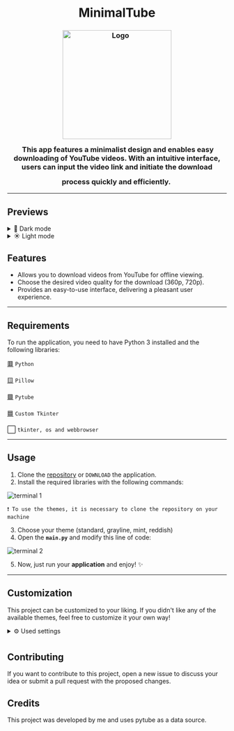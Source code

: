 <h1 align="center">MinimalTube</h1>

<h3 align="center">
	<img src="https://github.com/Dimitri-Matheus/Dimitri-Matheus/assets/121637762/03ec39d0-9d1a-44cd-ba83-825681a44c3f" width="250" alt="Logo"/><br/>
	<img src="https://raw.githubusercontent.com/catppuccin/catppuccin/main/assets/misc/transparent.png" height="30" width="0px"/>
	This app features a minimalist design and enables easy downloading of YouTube videos. With an intuitive interface, users can input the video link and initiate the download process quickly and efficiently.
	<img src="https://raw.githubusercontent.com/catppuccin/catppuccin/main/assets/misc/transparent.png" height="30" width="0px"/>
</h3>

---

## Previews
<details>
<summary>🌙 Dark mode </summary>
	<p align="center">
  	<img src="https://github.com/Dimitri-Matheus/MinimalTube/assets/121637762/d84237c1-b699-43fe-b20e-9b9e6f729004"  alt="image 1"/>
	</p>
</details>

<details>
<summary>☀️ Light mode </summary>
	<p align="center">
	<img src="https://github.com/Dimitri-Matheus/MinimalTube/assets/121637762/fdc5df48-715b-49c6-8a55-89da131681db"  alt="image 2"/>
	</p>
</details>

## Features

- Allows you to download videos from YouTube for offline viewing.
- Choose the desired video quality for the download (360p, 720p).
- Provides an easy-to-use interface, delivering a pleasant user experience.

---

## Requirements

To run the application, you need to have Python 3 installed and the following libraries:

[🟥](https://www.python.org/)  `Python`

[🟨](https://pypi.org/project/Pillow/)  `Pillow`

[🟩](https://github.com/pytube/pytube)  `Pytube`

[🟦](https://github.com/TomSchimansky/CustomTkinter)  `Custom Tkinter`

⬜  `tkinter, os and webbrowser`

---

## Usage

1. Clone the [repository](https://github.com/Dimitri-Matheus/MinimalTube) or `DOWNLOAD` the application.
2. Install the required libraries with the following commands:

![terminal 1](https://github.com/Dimitri-Matheus/MinimalTube/assets/121637762/2fcf1ccb-ecef-4082-8fd7-37e6dd4b67c9)
```
❗ To use the themes, it is necessary to clone the repository on your machine
```

3. Choose your theme (standard, grayline, mint, reddish)
4. Open the **`main.py`** and modify this line of code:

![terminal 2](https://github.com/Dimitri-Matheus/MinimalTube/assets/121637762/bc09b22b-9b23-46c9-9021-6e0060bce55d)

5. Now, just run your **application** and enjoy! ✨

---

## Customization

This project can be customized to your liking. If you didn't like any of the available themes, feel free to customize it your own way!
<details>
<summary>⚙️ Used settings</summary>
   
   - Open the project folder and navigate to `themes > standard.json` then make a copy of this file.
   
   - Now you can edit each parameter as desired.
   
   - Here are some parameters that I usually edit (the initial color corresponds to the ``light mode``, while the second color corresponds to the ``dark mode``).
<p>

```json
{
  "CTkButton": {
    "corner_radius": 10,
    "fg_color": ["blue", "blue"],
    "hover_color": ["gray", "gray"],
    "border_color": ["gray", "gray"],
  },
  "CTkEntry": {
    "corner_radius": 10,
    "fg_color": ["red", "red"],
    "border_color": ["white", "white"],
  },
```
</p>
</details>

#

## Contributing

If you want to contribute to this project, open a new issue to discuss your idea or submit a pull request with the proposed changes.

## Credits

This project was developed by me and uses pytube as a data source.

